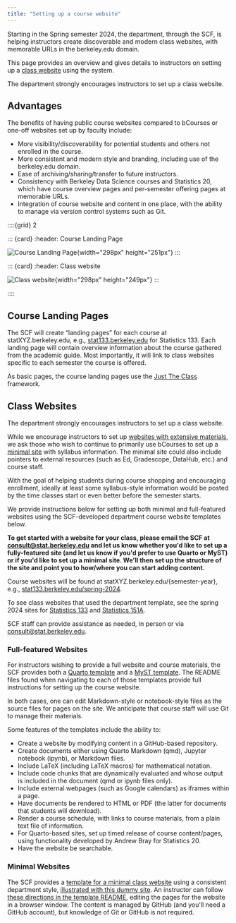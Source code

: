 ```yaml
---
title: "Setting up a course website"
---
```

Starting in the Spring semester 2024, the department, through the SCF,
is helping instructors create discoverable and modern class websites,
with memorable URLs in the berkeley.edu domain.

This page provides an overview and gives details to instructors on
setting up a [class website](/faqs/course-website) using the system.

The department strongly encourages instructors to set up a class
website.

## Advantages

The benefits of having public course websites compared to bCourses or
one-off websites set up by faculty include:

- More visibility/discoverability for potential students and others not
  enrolled in the course.
- More consistent and modern style and branding, including use of the
  berkeley.edu domain.
- Ease of archiving/sharing/transfer to future instructors.
- Consistency with Berkeley Data Science courses and Statistics 20,
  which have course overview pages and per-semester offering pages at
  memorable URLs.
- Integration of course website and content in one place, with the
  ability to manage via version control systems such as Git.


::::{grid} 2

::: {card}
:header: Course Landing Page

![Course Landing Page](https://lh7-us.googleusercontent.com/JwaYSIhThPLIpI-p3qQp_OxlN1WjE2WdOhA64FaSBl-NoOTydIqbn104Dv6dffDouYOOytZ4e_rEbcDhfwNUnN0v3EYM-Q0g_gId4bjZQVXTSeNxm0Kvca0LKXGqFRmfsIFKhOfZTkd31DYbhDcTkqU){width="298px" height="251px"}
:::

::: {card}
:header: Class website

![Class website](https://lh7-us.googleusercontent.com/LqhL2UsVZw3TH6pupIxkpY_KJcOy7n-b5DKL2kAbIvCH5TGX0QSrSVDiUIXvfAgxBNeHQEjXqpn3mG7fkk-wgerJUQevfDp9nMC1jtVdyQnRR-Vqmtwfv1VP3DF8Gjl75f3-U5XWO_CDAQ4QTLZVU9A){width="298px" height="249px"}
:::

::::

## Course Landing Pages

The SCF will create “landing pages” for each course at
statXYZ.berkeley.edu, e.g.,
[stat133.berkeley.edu](https://stat133.berkeley.edu) for Statistics 133.
Each landing page will contain overview information about the course
gathered from the academic guide. Most importantly, it will link to
class websites specific to each semester the course is offered.

As basic pages, the course landing pages use the [Just The
Class](https://kevinl.info/just-the-class/) framework.

## Class Websites

The department strongly encourages instructors to set up a class
website. 

While we encourage instructors to set up [websites with extensive
materials](/faqs/course-website#full-featured-websites), we
ask those who wish to continue to primarily use bCourses to set up a
[minimal site](/faqs/course-website#minimal-websites) with
syllabus information. The minimal site could also include pointers to
external resources (such as Ed, Gradescope, DataHub, etc.) and course
staff. 

With the goal of helping students during course shopping and encouraging
enrollment, ideally at least some syllabus-style information would be
posted by the time classes start or even better before the semester
starts. 

We provide instructions below for setting up both minimal and
full-featured websites using the SCF-developed department course website
templates below. 

**To get started with a website for your class, please email the SCF at
consult@stat.berkeley.edu and let us know whether you'd like to set up a
fully-featured site (and let us know if you'd prefer to use Quarto or
MyST) or if you'd like to set up a minimal site. We'll then set up the
structure of the site and point you to how/where you can start adding
content.**

Course websites will be found at statXYZ.berkeley.edu/{semester-year},
e.g.,
[stat133.berkeley.edu/spring-2024](http://stat133.berkeley.edu/spring-2024). 

To see class websites that used the department template, see the spring
2024 sites for [Statistics 133](http://stat133.berkeley.edu/spring-2024)
and [Statistics 151A](http://stat151a.berkeley.edu/spring-2024).

SCF staff can provide assistance as needed, in person or via
consult@stat.berkeley.edu.

### Full-featured Websites<span id="full-featured-websites"></span>

For instructors wishing to provide a full website and course materials,
the SCF provides both a [Quarto
template](https://github.com/berkeley-cdss/course-site-quarto) and a
[MyST template](https://github.com/berkeley-cdss/course-site-myst). The
README files found when navigating to each of those templates provide
full instructions for setting up the course website.

In both cases, one can edit Markdown-style or notebook-style files as
the source files for pages on the site. We anticipate that course staff
will use Git to manage their materials. 

Some features of the templates include the ability to:

- Create a website by modifying content in a GitHub-based repository.
- Create documents either using Quarto Markdown (qmd), Jupyter notebook
  (ipynb), or Markdown files.
- Include LaTeX (including LaTeX macros) for mathematical notation.
- Include code chunks that are dynamically evaluated and whose output is
  included in the document (qmd or ipynb files only).
- Include external webpages (such as Google calendars) as iframes within
  a page.
- Have documents be rendered to HTML or PDF (the latter for documents
  that students will download).
- Render a course schedule, with links to course materials, from a plain
  text file of information.
- For Quarto-based sites, set up timed release of course content/pages,
  using functionality developed by Andrew Bray for Statistics 20.
- Have the website be searchable.

### Minimal Websites

The SCF provides a [template for a minimal class
website](https://github.com/berkeley-cdss/course-site-quarto-lite) using
a consistent department style, [illustrated with this dummy
site](https://berkeley-cdss.github.io/course-site-quarto-lite/). An
instructor can follow [these directions in the template
README](https://github.com/berkeley-cdss/course-site-quarto-lite?tab=readme-ov-file#instructions-for-course-staff),
editing the pages for the website in a browser window. The content is
managed by GitHub (and you'll need a GitHub account), but knowledge of
Git or GitHub is not required.  
 
